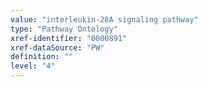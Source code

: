 ```yaml
---
value: "interleukin-28A signaling pathway"
type: "Pathway Ontology"
xref-identifier: "0000891"
xref-dataSource: "PW"
definition: ""
level: "4"
---
```

